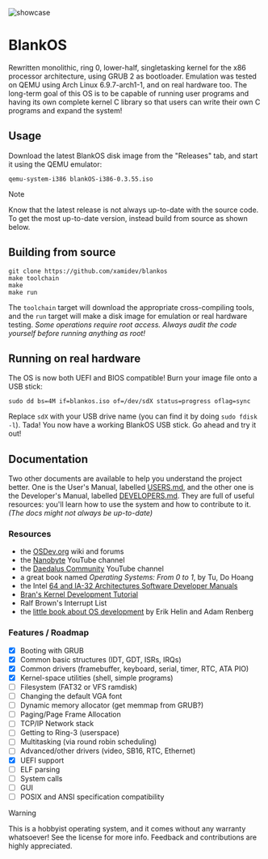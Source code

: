 ![showcase](https://github.com/user-attachments/assets/96539af5-2af9-40a1-96f4-43da1f369c36)

# BlankOS

Rewritten monolithic, ring 0, lower-half, singletasking kernel for the x86 processor architecture, using GRUB 2 as bootloader. Emulation was tested on QEMU using Arch Linux 6.9.7-arch1-1, and on real hardware too.
The long-term goal of this OS is to be capable of running user programs and having its own complete kernel C library so that users can write their own C programs and expand the system!

## Usage

Download the latest BlankOS disk image from the "Releases" tab, and start it using the QEMU emulator:

```
qemu-system-i386 blankOS-i386-0.3.55.iso
```

> [!NOTE]
> Know that the latest release is not always up-to-date with the source code. To get the most up-to-date version, instead build from source as shown below.

## Building from source

```
git clone https://github.com/xamidev/blankos
make toolchain
make
make run
```

The `toolchain` target will download the appropriate cross-compiling tools, and the `run` target will make a disk image for emulation or real hardware testing. *Some operations require root access. Always audit the code yourself before running anything as root!*

## Running on real hardware

The OS is now both UEFI and BIOS compatible! Burn your image file onto a USB stick:
```
sudo dd bs=4M if=blankos.iso of=/dev/sdX status=progress oflag=sync
```

Replace `sdX` with your USB drive name (you can find it by doing `sudo fdisk -l`).
Tada! You now have a working BlankOS USB stick. Go ahead and try it out!

## Documentation

Two other documents are available to help you understand the project better. One is the User's Manual, labelled [USERS.md](docs/USERS.md), and the other one is the Developer's Manual, labelled [DEVELOPERS.md](docs/DEVELOPERS.md). They are full of useful resources: you'll learn how to use the system and how to contribute to it. *(The docs might not always be up-to-date)*

### Resources

- the [OSDev.org](https://wiki.osdev.org/Expanded_Main_Page) wiki and forums
- the [Nanobyte](https://www.youtube.com/watch?v=9t-SPC7Tczc&list=PLFjM7v6KGMpiH2G-kT781ByCNC_0pKpPN) YouTube channel
- the [Daedalus Community](https://www.youtube.com/@DaedalusCommunity) YouTube channel
- a great book named *Operating Systems: From 0 to 1*, by Tu, Do Hoang
- the Intel [64 and IA-32 Architectures Software Developer Manuals](https://www.intel.com/content/www/us/en/developer/articles/technical/intel-sdm.html)
- [Bran's Kernel Development Tutorial](http://www.osdever.net/bkerndev/index.php)
- Ralf Brown's Interrupt List
- the [little book about OS development](https://littleosbook.github.io/) by Erik Helin and Adam Renberg

### Features / Roadmap

- [X] Booting with GRUB
- [X] Common basic structures (IDT, GDT, ISRs, IRQs)
- [X] Common drivers (framebuffer, keyboard, serial, timer, RTC, ATA PIO)
- [X] Kernel-space utilities (shell, simple programs)
- [ ] Filesystem (FAT32 or VFS ramdisk)
- [ ] Changing the default VGA font
- [ ] Dynamic memory allocator (get memmap from GRUB?)
- [ ] Paging/Page Frame Allocation
- [ ] TCP/IP Network stack
- [ ] Getting to Ring-3 (userspace)
- [ ] Multitasking (via round robin scheduling)
- [ ] Advanced/other drivers (video, SB16, RTC, Ethernet)
- [X] UEFI support
- [ ] ELF parsing
- [ ] System calls
- [ ] GUI
- [ ] POSIX and ANSI specification compatibility

> [!WARNING]
> This is a hobbyist operating system, and it comes without any warranty whatsoever! See the license for more info. Feedback and contributions are highly appreciated.
